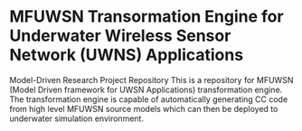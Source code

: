 # MFUWSN Transormation Engine for Underwater Wireless Sensor Network (UWNS) Applications 
Model-Driven Research Project Repository
This is a repository for MFUWSN (Model Driven framework for UWSN Applications) transformation engine. The transformation engine is capable of automatically generating CC code from high level MFUWSN source models which can then be deployed to underwater simulation environment.
